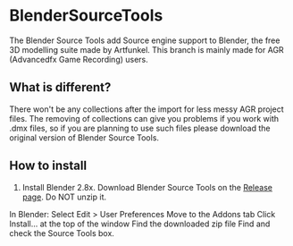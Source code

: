 # BlenderSourceTools
The Blender Source Tools add Source engine support to Blender, the free 3D modelling suite made by Artfunkel.
This branch is mainly made for AGR (Advancedfx Game Recording) users.

## What is different?

There won't be any collections after the import for less messy AGR project files.
The removing of collections can give you problems if you work with .dmx files, so if you are planning to use such files please download the original version of Blender Source Tools.

## How to install

1. Install Blender 2.8x.
Download Blender Source Tools on the [Release page](https://github.com/Devostated/BlenderSourceTools/releases/).
Do NOT unzip it.

In Blender:
Select Edit > User Preferences
Move to the Addons tab
Click Install... at the top of the window
Find the downloaded zip file
Find and check the Source Tools box.
